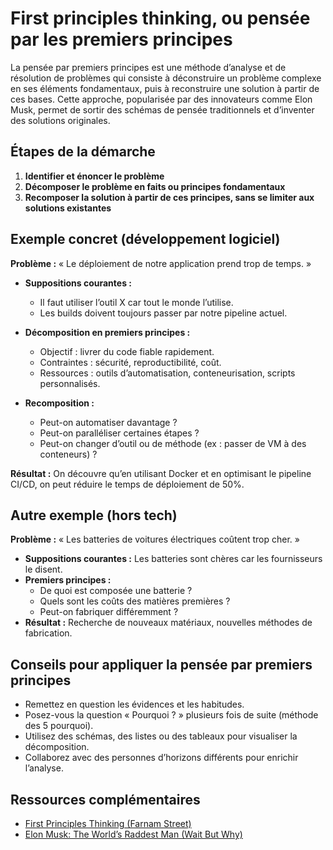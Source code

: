 # First principles thinking, ou pensée par les premiers principes

La pensée par premiers principes est une méthode d’analyse et de résolution de problèmes qui consiste à déconstruire un problème complexe en ses éléments fondamentaux, puis à reconstruire une solution à partir de ces bases. Cette approche, popularisée par des innovateurs comme Elon Musk, permet de sortir des schémas de pensée traditionnels et d’inventer des solutions originales.

## Étapes de la démarche

1. **Identifier et énoncer le problème**
2. **Décomposer le problème en faits ou principes fondamentaux**
3. **Recomposer la solution à partir de ces principes, sans se limiter aux solutions existantes**

## Exemple concret (développement logiciel)

**Problème :** « Le déploiement de notre application prend trop de temps. »

- **Suppositions courantes :**
  - Il faut utiliser l’outil X car tout le monde l’utilise.
  - Les builds doivent toujours passer par notre pipeline actuel.

- **Décomposition en premiers principes :**
  - Objectif : livrer du code fiable rapidement.
  - Contraintes : sécurité, reproductibilité, coût.
  - Ressources : outils d’automatisation, conteneurisation, scripts personnalisés.

- **Recomposition :**
  - Peut-on automatiser davantage ?
  - Peut-on paralléliser certaines étapes ?
  - Peut-on changer d’outil ou de méthode (ex : passer de VM à des conteneurs) ?

**Résultat :** On découvre qu’en utilisant Docker et en optimisant le pipeline CI/CD, on peut réduire le temps de déploiement de 50%.

## Autre exemple (hors tech)

**Problème :** « Les batteries de voitures électriques coûtent trop cher. »
- **Suppositions courantes :** Les batteries sont chères car les fournisseurs le disent.
- **Premiers principes :**
  - De quoi est composée une batterie ?
  - Quels sont les coûts des matières premières ?
  - Peut-on fabriquer différemment ?
- **Résultat :** Recherche de nouveaux matériaux, nouvelles méthodes de fabrication.

## Conseils pour appliquer la pensée par premiers principes

- Remettez en question les évidences et les habitudes.
- Posez-vous la question « Pourquoi ? » plusieurs fois de suite (méthode des 5 pourquoi).
- Utilisez des schémas, des listes ou des tableaux pour visualiser la décomposition.
- Collaborez avec des personnes d’horizons différents pour enrichir l’analyse.

## Ressources complémentaires
- [First Principles Thinking (Farnam Street)](https://fs.blog/first-principles/)
- [Elon Musk: The World’s Raddest Man (Wait But Why)](https://waitbutwhy.com/2015/05/elon-musk-the-worlds-raddest-man.html)



